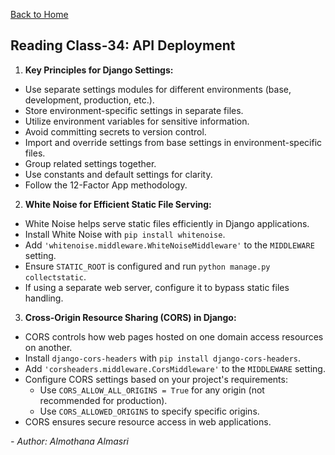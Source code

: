 [Back to Home](../README.md)

## Reading Class-34: API Deployment

1. **Key Principles for Django Settings:**

- Use separate settings modules for different environments (base, development, production, etc.).
- Store environment-specific settings in separate files.
- Utilize environment variables for sensitive information.
- Avoid committing secrets to version control.
- Import and override settings from base settings in environment-specific files.
- Group related settings together.
- Use constants and default settings for clarity.
- Follow the 12-Factor App methodology.

2. **White Noise for Efficient Static File Serving:**

- White Noise helps serve static files efficiently in Django applications.
- Install White Noise with `pip install whitenoise`.
- Add `'whitenoise.middleware.WhiteNoiseMiddleware'` to the `MIDDLEWARE` setting.
- Ensure `STATIC_ROOT` is configured and run `python manage.py collectstatic`.
- If using a separate web server, configure it to bypass static files handling.

3. **Cross-Origin Resource Sharing (CORS) in Django:**

- CORS controls how web pages hosted on one domain access resources on another.
- Install `django-cors-headers` with `pip install django-cors-headers`.
- Add `'corsheaders.middleware.CorsMiddleware'` to the `MIDDLEWARE` setting.
- Configure CORS settings based on your project's requirements:
  - Use `CORS_ALLOW_ALL_ORIGINS = True` for any origin (not recommended for production).
  - Use `CORS_ALLOWED_ORIGINS` to specify specific origins.
- CORS ensures secure resource access in web applications.

*- Author: Almothana Almasri*